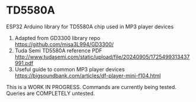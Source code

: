 # TD5580A
ESP32 Arduino library for TD5580A chip used in MP3 player devices

1. Adapted from GD3300 library repo https://github.com/misa3L994/GD3300/
2. Tuda Semi TD5580A reference PDF  http://www.tudasemi.com/static/upload/file/20240905/1725499313437991.pdf
3. Useful guide to common MP3 player devices  https://bigsoundbank.com/articles/df-player-mini-f104.html

This is a WORK IN PROGRESS.  Commands are currently being tested.  Queries are COMPLETELY untested.
